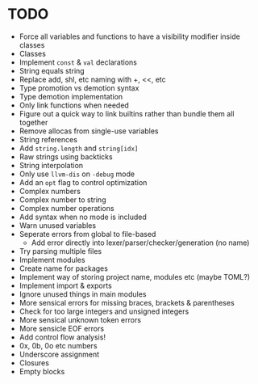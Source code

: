 # TODO
- Force all variables and functions to have a visibility modifier inside classes
- Classes
- Implement `const` & `val` declarations
- String equals string
- Replace add, shl, etc naming with +, <<, etc
- Type promotion vs demotion syntax
- Type demotion implementation
- Only link functions when needed
- Figure out a quick way to link builtins rather than bundle them all together
- Remove allocas from single-use variables
- String references
- Add `string.length` and `string[idx]`
- Raw strings using backticks
- String interpolation
- Only use `llvm-dis` on `-debug` mode
- Add an `opt` flag to control optimization
- Complex numbers
- Complex number to string
- Complex number operations
- Add syntax when no mode is included
- Warn unused variables
- Seperate errors from global to file-based
    - Add error directly into lexer/parser/checker/generation (no name)
- Try parsing multiple files
- Implement modules
- Create name for packages
- Implement way of storing project name, modules etc (maybe TOML?)
- Implement import & exports
- Ignore unused things in main modules
- More sensical errors for missing braces, brackets & parentheses
- Check for too large integers and unsigned integers
- More sensical unknown token errors
- More sensicle EOF errors
- Add control flow analysis!
- 0x, 0b, 0o etc numbers
- Underscore assignment
- Closures
- Empty blocks